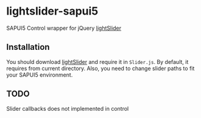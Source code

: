 # lightslider-sapui5

SAPUI5 Control wrapper for jQuery [lightSlider](http://sachinchoolur.github.io/lightslider/)

## Installation

You should download [lightSlider](http://sachinchoolur.github.io/lightslider/) and require it in `Slider.js`. By default, it requires from current directory.
Also, you need to change slider paths to fit your SAPUI5 environment.

## TODO

Slider callbacks does not implemented in control
